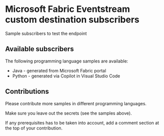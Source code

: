 # Microsoft Fabric Eventstream custom destination subscribers

Sample subscribers to test the endpoint

## Available subscribers

The following programming language samples are available:

* Java - generated from Microsoft Fabric portal
* Python - generated via Copilot in Visual Studio Code

## Contributions

Please contribute more samples in different programming languages.

Make sure you leave out the secrets (see the samples above).

If any prerequisites has to be taken into account, add a comment section at the top of your contribution.

